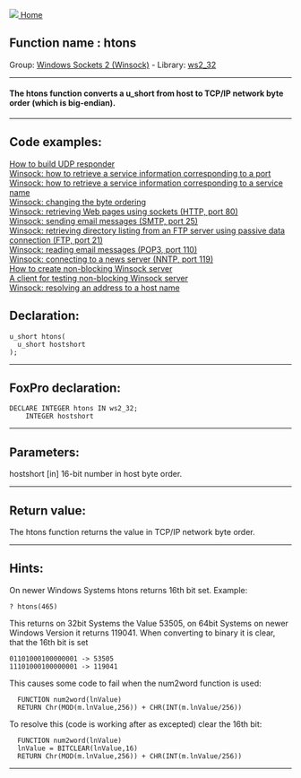[<img src="../../images/home.png"> Home ](https://github.com/VFPX/Win32API)  

## Function name : htons
Group: [Windows Sockets 2 (Winsock)](../../functions_group.md#Windows_Sockets_2_(Winsock))  -  Library: [ws2_32](../../Libraries.md#ws2_32)  
***  


#### The htons function converts a u_short from host to TCP/IP network byte order (which is big-endian).
***  


## Code examples:
[How to build UDP responder](../../samples/sample_052.md)  
[Winsock: how to retrieve a service information corresponding to a port](../../samples/sample_219.md)  
[Winsock: how to retrieve a service information corresponding to a service name](../../samples/sample_220.md)  
[Winsock: changing the byte ordering](../../samples/sample_221.md)  
[Winsock: retrieving Web pages using sockets (HTTP, port 80)](../../samples/sample_383.md)  
[Winsock: sending email messages (SMTP, port 25)](../../samples/sample_385.md)  
[Winsock: retrieving directory listing from an FTP server using passive data connection (FTP, port 21)](../../samples/sample_386.md)  
[Winsock: reading email messages (POP3, port 110)](../../samples/sample_388.md)  
[Winsock: connecting to a news server (NNTP, port 119)](../../samples/sample_389.md)  
[How to create non-blocking Winsock server](../../samples/sample_412.md)  
[A client for testing non-blocking Winsock server](../../samples/sample_413.md)  
[Winsock: resolving an address to a host name](../../samples/sample_570.md)  

## Declaration:
```foxpro  
u_short htons(
  u_short hostshort
);  
```  
***  


## FoxPro declaration:
```foxpro  
DECLARE INTEGER htons IN ws2_32;
	INTEGER hostshort  
```  
***  


## Parameters:
hostshort 
[in] 16-bit number in host byte order.   
***  


## Return value:
The htons function returns the value in TCP/IP network byte order.  
***  

## Hints:
On newer Windows Systems htons returns 16th bit set.
Example:
```foxpro  
? htons(465)
```
This returns on 32bit Systems the Value 53505, on 64bit Systems on newer Windows Version it returns 119041.
When converting to binary it is clear, that the 16th bit is set
```
01101000100000001 -> 53505
11101000100000001 -> 119041
```
This causes some code to fail when the num2word function is used:
```foxpro
  FUNCTION num2word(lnValue)
  RETURN Chr(MOD(m.lnValue,256)) + CHR(INT(m.lnValue/256))
```
To resolve this (code is working after as excepted) clear the 16th bit:
```foxpro
  FUNCTION num2word(lnValue)
  lnValue = BITCLEAR(lnValue,16)
  RETURN Chr(MOD(m.lnValue,256)) + CHR(INT(m.lnValue/256))
```

***  

